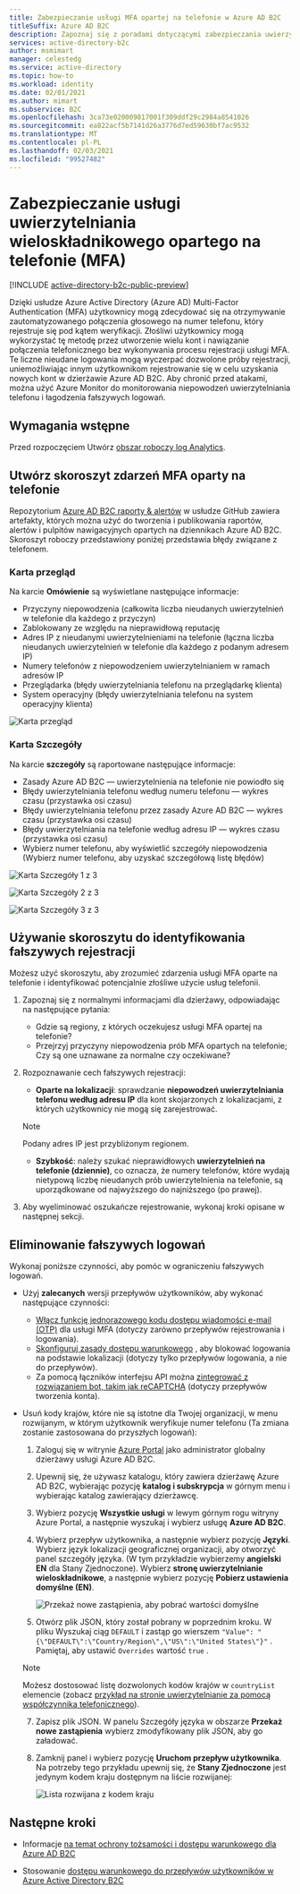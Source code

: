 ```yaml
---
title: Zabezpieczanie usługi MFA opartej na telefonie w Azure AD B2C
titleSuffix: Azure AD B2C
description: Zapoznaj się z poradami dotyczącymi zabezpieczania uwierzytelniania wieloskładnikowego (MFA) w dzierżawie Azure AD B2C przy użyciu Azure Monitor Log Analytics raportów i alertów. Skorzystaj z naszego skoroszytu, aby identyfikować fałszywe uwierzytelnienia telefoniczne i ograniczyć fałszywe rejestracje. =
services: active-directory-b2c
author: msmimart
manager: celestedg
ms.service: active-directory
ms.topic: how-to
ms.workload: identity
ms.date: 02/01/2021
ms.author: mimart
ms.subservice: B2C
ms.openlocfilehash: 3ca73e020009817001f309ddf29c2984a8541026
ms.sourcegitcommit: ea822acf5b7141d26a3776d7ed59630bf7ac9532
ms.translationtype: MT
ms.contentlocale: pl-PL
ms.lasthandoff: 02/03/2021
ms.locfileid: "99527482"
---
```

# <a name="securing-phone-based-multi-factor-authentication-mfa"></a>Zabezpieczanie usługi uwierzytelniania wieloskładnikowego opartego na telefonie (MFA)

[!INCLUDE [active-directory-b2c-public-preview](../../includes/active-directory-b2c-public-preview.md)]

Dzięki usłudze Azure Active Directory (Azure AD) Multi-Factor Authentication (MFA) użytkownicy mogą zdecydować się na otrzymywanie zautomatyzowanego połączenia głosowego na numer telefonu, który rejestruje się pod kątem weryfikacji. Złośliwi użytkownicy mogą wykorzystać tę metodę przez utworzenie wielu kont i nawiązanie połączenia telefonicznego bez wykonywania procesu rejestracji usługi MFA. Te liczne nieudane logowania mogą wyczerpać dozwolone próby rejestracji, uniemożliwiając innym użytkownikom rejestrowanie się w celu uzyskania nowych kont w dzierżawie Azure AD B2C. Aby chronić przed atakami, można użyć Azure Monitor do monitorowania niepowodzeń uwierzytelniania telefonu i łagodzenia fałszywych logowań.

## <a name="prerequisites"></a>Wymagania wstępne

Przed rozpoczęciem Utwórz [obszar roboczy log Analytics](azure-monitor.md).

## <a name="create-a-phone-based-mfa-events-workbook"></a>Utwórz skoroszyt zdarzeń MFA oparty na telefonie

Repozytorium [Azure AD B2C raporty & alertów](https://github.com/azure-ad-b2c/siem#phone-authentication-failures) w usłudze GitHub zawiera artefakty, których można użyć do tworzenia i publikowania raportów, alertów i pulpitów nawigacyjnych opartych na dziennikach Azure AD B2C. Skoroszyt roboczy przedstawiony poniżej przedstawia błędy związane z telefonem.

### <a name="overview-tab"></a>Karta przegląd

Na karcie **Omówienie** są wyświetlane następujące informacje:

- Przyczyny niepowodzenia (całkowita liczba nieudanych uwierzytelnień w telefonie dla każdego z przyczyn)
- Zablokowany ze względu na nieprawidłową reputację
- Adres IP z nieudanymi uwierzytelnieniami na telefonie (łączna liczba nieudanych uwierzytelnień w telefonie dla każdego z podanym adresem IP)
- Numery telefonów z niepowodzeniem uwierzytelnianiem w ramach adresów IP
- Przeglądarka (błędy uwierzytelniania telefonu na przeglądarkę klienta)
- System operacyjny (błędy uwierzytelniania telefonu na system operacyjny klienta)

![Karta przegląd](media/phone-based-mfa/overview-tab.png)

### <a name="details-tab"></a>Karta Szczegóły

Na karcie **szczegóły** są raportowane następujące informacje:

- Zasady Azure AD B2C — uwierzytelnienia na telefonie nie powiodło się
- Błędy uwierzytelniania telefonu według numeru telefonu — wykres czasu (przystawka osi czasu)
- Błędy uwierzytelniania telefonu przez zasady Azure AD B2C — wykres czasu (przystawka osi czasu)
- Błędy uwierzytelniania na telefonie według adresu IP — wykres czasu (przystawka osi czasu)
- Wybierz numer telefonu, aby wyświetlić szczegóły niepowodzenia (Wybierz numer telefonu, aby uzyskać szczegółową listę błędów)

![Karta Szczegóły 1 z 3](media/phone-based-mfa/details-tab-1.png)

![Karta Szczegóły 2 z 3](media/phone-based-mfa/details-tab-2.png)

![Karta Szczegóły 3 z 3](media/phone-based-mfa/details-tab-3.png)

## <a name="use-the-workbook-to-identify-fraudulent-sign-ups"></a>Używanie skoroszytu do identyfikowania fałszywych rejestracji

Możesz użyć skoroszytu, aby zrozumieć zdarzenia usługi MFA oparte na telefonie i identyfikować potencjalnie złośliwe użycie usług telefonii.

1. Zapoznaj się z normalnymi informacjami dla dzierżawy, odpowiadając na następujące pytania:

   - Gdzie są regiony, z których oczekujesz usługi MFA opartej na telefonie?
   - Przejrzyj przyczyny niepowodzenia prób MFA opartych na telefonie; Czy są one uznawane za normalne czy oczekiwane?

2. Rozpoznawanie cech fałszywych rejestracji:

   - **Oparte na lokalizacji**: sprawdzanie **niepowodzeń uwierzytelniania telefonu według adresu IP** dla kont skojarzonych z lokalizacjami, z których użytkownicy nie mogą się zarejestrować.

   > [!NOTE]
   > Podany adres IP jest przybliżonym regionem.

   - **Szybkość**: należy szukać nieprawidłowych **uwierzytelnień na telefonie (dziennie)**, co oznacza, że numery telefonów, które wydają nietypową liczbę nieudanych prób uwierzytelnienia na telefonie, są uporządkowane od najwyższego do najniższego (po prawej).

3. Aby wyeliminować oszukańcze rejestrowanie, wykonaj kroki opisane w następnej sekcji.
 

## <a name="mitigate-fraudulent-sign-ups"></a>Eliminowanie fałszywych logowań

Wykonaj poniższe czynności, aby pomóc w ograniczeniu fałszywych logowań.

- Użyj **zalecanych** wersji przepływów użytkowników, aby wykonać następujące czynności:
     
   - [Włącz funkcję jednorazowego kodu dostępu wiadomości e-mail (OTP)](phone-authentication-user-flows.md) dla usługi MFA (dotyczy zarówno przepływów rejestrowania i logowania).
   - [Skonfiguruj zasady dostępu warunkowego](conditional-access-identity-protection-setup.md) , aby blokować logowania na podstawie lokalizacji (dotyczy tylko przepływów logowania, a nie do przepływów).
   - Za pomocą łączników interfejsu API można [zintegrować z rozwiązaniem bot, takim jak reCAPTCHA](https://github.com/Azure-Samples/active-directory-b2c-node-sign-up-user-flow-captcha) (dotyczy przepływów tworzenia konta).

- Usuń kody krajów, które nie są istotne dla Twojej organizacji, w menu rozwijanym, w którym użytkownik weryfikuje numer telefonu (Ta zmiana zostanie zastosowana do przyszłych logowań):
    
   1. Zaloguj się w witrynie [Azure Portal](https://portal.azure.com) jako administrator globalny dzierżawy usługi Azure AD B2C.

   2. Upewnij się, że używasz katalogu, który zawiera dzierżawę Azure AD B2C, wybierając pozycję **katalog i subskrypcja** w górnym menu i wybierając katalog zawierający dzierżawcę.

   3. Wybierz pozycję **Wszystkie usługi** w lewym górnym rogu witryny Azure Portal, a następnie wyszukaj i wybierz usługę **Azure AD B2C**.

   4. Wybierz przepływ użytkownika, a następnie wybierz pozycję **Języki**. Wybierz język lokalizacji geograficznej organizacji, aby otworzyć panel szczegóły języka. (W tym przykładzie wybierzemy **angielski EN** dla Stany Zjednoczone). Wybierz **stronę uwierzytelnianie wieloskładnikowe**, a następnie wybierz pozycję **Pobierz ustawienia domyślne (EN)**.
 
      ![Przekaż nowe zastąpienia, aby pobrać wartości domyślne](media/phone-based-mfa/download-defaults.png)

   5. Otwórz plik JSON, który został pobrany w poprzednim kroku. W pliku Wyszukaj ciąg `DEFAULT` i zastąp go wierszem `"Value": "{\"DEFAULT\":\"Country/Region\",\"US\":\"United States\"}"` . Pamiętaj, aby ustawić `Overrides` wartość `true` .

   > [!NOTE]
   > Możesz dostosować listę dozwolonych kodów krajów w `countryList` elemencie (zobacz [przykład na stronie uwierzytelnianie za pomocą współczynnika telefonicznego](localization-string-ids.md#phone-factor-authentication-page-example)).

   7. Zapisz plik JSON. W panelu Szczegóły języka w obszarze **Przekaż nowe zastąpienia** wybierz zmodyfikowany plik JSON, aby go załadować.

   8. Zamknij panel i wybierz pozycję **Uruchom przepływ użytkownika**. Na potrzeby tego przykładu upewnij się, że **Stany Zjednoczone** jest jedynym kodem kraju dostępnym na liście rozwijanej:
 
      ![Lista rozwijana z kodem kraju](media/phone-based-mfa/country-code-drop-down.png)

## <a name="next-steps"></a>Następne kroki

- Informacje [na temat ochrony tożsamości i dostępu warunkowego dla Azure AD B2C](conditional-access-identity-protection-overview.md) 

- Stosowanie [dostępu warunkowego do przepływów użytkowników w Azure Active Directory B2C](conditional-access-user-flow.md)